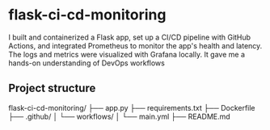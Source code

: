 # flask-ci-cd-monitoring
I built and containerized a Flask app, set up a CI/CD pipeline with GitHub Actions, and integrated Prometheus to monitor the app's health and latency. The logs and metrics were visualized with Grafana locally. It gave me a hands-on understanding of DevOps workflows
## Project structure 

flask-ci-cd-monitoring/
├── app.py
├── requirements.txt
├── Dockerfile
├── .github/
│   └── workflows/
│       └── main.yml
├── README.md

